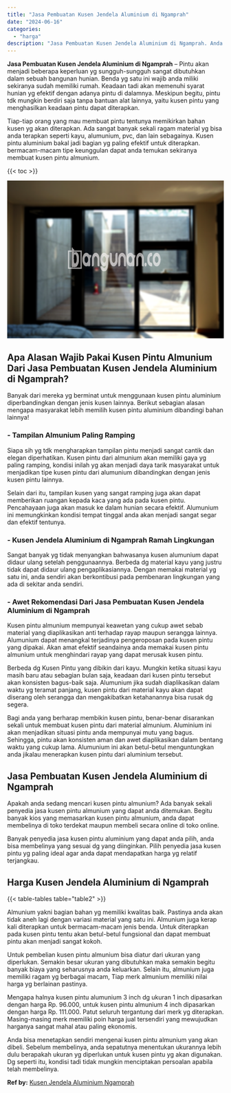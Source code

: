 ```yaml
---
title: "Jasa Pembuatan Kusen Jendela Aluminium di Ngamprah"
date: "2024-06-16"
categories: 
  - "harga"
description: "Jasa Pembuatan Kusen Jendela Aluminium di Ngamprah. Anda bisa menetapkan sendiri mengenai kusen pintu almunium yang akan dibeli. Sebelum membelinya, anda sep..."
---
```


**Jasa Pembuatan Kusen Jendela Aluminium di Ngamprah** – Pintu akan menjadi beberapa keperluan yg sungguh-sungguh sangat dibutuhkan dalam sebuah bangunan hunian. Benda yg satu ini wajib anda miliki sekiranya sudah memiliki rumah. Keadaan tadi akan memenuhi syarat hunian yg efektif dengan adanya pintu di dalamnya. Meskipun begitu, pintu tdk mungkin berdiri saja tanpa bantuan alat lainnya, yaitu kusen pintu yang menghasilkan keadaan pintu dapat diterapkan.

Tiap-tiap orang yang mau membuat pintu tentunya memikirkan bahan kusen yg akan diterapkan. Ada sangat banyak sekali ragam material yg bisa anda terapkan seperti kayu, alumunium, pvc, dan lain sebagainya. Kusen pintu aluminium bakal jadi bagian yg paling efektif untuk diterapkan. bermacam-macam tipe keunggulan dapat anda temukan sekiranya membuat kusen pintu almunium.

{{< toc >}}

![Jasa Pembuatan Kusen Jendela Aluminium di Ngamprah](/images/harga-kusen-jendela-alumunium-31.png)

## Apa Alasan Wajib Pakai Kusen Pintu Almunium Dari Jasa Pembuatan Kusen Jendela Aluminium di Ngamprah?

Banyak dari mereka yg berminat untuk menggunaan kusen pintu aluminium diperbandingkan dengan jenis kusen lainnya. Berikut sebagian alasan mengapa masyarakat lebih memilih kusen pintu aluminium dibandingi bahan lainnya!

### \- Tampilan Almunium Paling Ramping

Siapa sih yg tdk mengharapkan tampilan pintu menjadi sangat cantik dan elegan diperhatikan. Kusen pintu dari almunium akan memiliki gaya yg paling ramping, kondisi inilah yg akan menjadi daya tarik masyarakat untuk menjadikan tipe kusen pintu dari alumunium dibandingkan dengan jenis kusen pintu lainnya.

Selain dari itu, tampilan kusen yang sangat ramping juga akan dapat memberikan ruangan kepada kaca yang ada pada kusen pintu. Pencahayaan juga akan masuk ke dalam hunian secara efektif. Alumunium ini memungkinkan kondisi tempat tinggal anda akan menjadi sangat segar dan efektif tentunya.

### \- Kusen Jendela Aluminium di Ngamprah Ramah Lingkungan

Sangat banyak yg tidak menyangkan bahwasanya kusen alumunium dapat didaur ulang setelah penggunaannya. Berbeda dg material kayu yang justru tidak dapat didaur ulang pengaplikasiannya. Dengan memakai material yg satu ini, anda sendiri akan berkontibusi pada pembenaran lingkungan yang ada di sekitar anda sendiri.

### \- Awet Rekomendasi Dari Jasa Pembuatan Kusen Jendela Aluminium di Ngamprah

Kusen pintu almunium mempunyai keawetan yang cukup awet sebab material yang diaplikasikan anti terhadap rayap maupun serangga lainnya. Alumunium dapat menangkal terjadinya pengeroposan pada kusen pintu yang dipakai. Akan amat efektif seandainya anda memakai kusen pintu almunium untuk menghindari rayap yang dapat merusak kusen pintu.

Berbeda dg Kusen Pintu yang dibikin dari kayu. Mungkin ketika situasi kayu masih baru atau sebagian bulan saja, keadaan dari kusen pintu tersebut akan konsisten bagus-baik saja. Alumunium jika sudah diaplikasikan dalam waktu yg teramat panjang, kusen pintu dari material kayu akan dapat diserang oleh serangga dan mengakibatkan ketahanannya bisa rusak dg segera.

Bagi anda yang berharap membikin kusen pintu, benar-benar disarankan sekali untuk membuat kusen pintu dari material almunium. Aluminium ini akan menjadikan situasi pintu anda mempunyai mutu yang bagus. Sehingga, pintu akan konsisten aman dan awet diaplikasikan dalam bentang waktu yang cukup lama. Alumunium ini akan betul-betul menguntungkan anda jikalau menerapkan kusen pintu dari aluminium tersebut.

## Jasa Pembuatan Kusen Jendela Aluminium di Ngamprah

Apakah anda sedang mencari kusen pintu almunium? Ada banyak sekali penyedia jasa kusen pintu almunium yang dapat anda ditemukan. Begitu banyak kios yang memasarkan kusen pintu almunium, anda dapat membelinya di toko terdekat maupun membeli secara online di toko online.

Banyak penyedia jasa kusen pintu aluminium yang dapat anda pilih, anda bisa membelinya yang sesuai dg yang diinginkan. Pilih penyedia jasa kusen pintu yg paling ideal agar anda dapat mendapatkan harga yg relatif terjangkau.

## Harga Kusen Jendela Aluminium di Ngamprah

{{< table-tables table="table2" >}}

Almunium yakni bagian bahan yg memiliki kwalitas baik. Pastinya anda akan tidak aneh lagi dengan variasi material yang satu ini. Almunium juga kerap kali diterapkan untuk bermacam-macam jenis benda. Untuk diterapkan pada kusen pintu tentu akan betul-betul fungsional dan dapat membuat pintu akan menjadi sangat kokoh.

Untuk pembelian kusen pintu almunium bisa diatur dari ukuran yang diperlukan. Semakin besar ukuran yang dibutuhkan maka semakin begitu banyak biaya yang seharusnya anda keluarkan. Selain itu, almunium juga memiliki ragam yg berbagai macam, Tiap merk almunium memiliki nilai harga yg berlainan pastinya.

Mengapa halnya kusen pintu alumunium 3 inch dg ukuran 1 inch dipasarkan dengan harga Rp. 96.000, untuk kusen pintu almunium 4 inch dipasarkan dengan harga Rp. 111.000. Patut seluruh tergantung dari merk yg diterapkan. Masing-masing merk memiliki poin harga jual tersendiri yang mewujudkan harganya sangat mahal atau paling ekonomis.

Anda bisa menetapkan sendiri mengenai kusen pintu almunium yang akan dibeli. Sebelum membelinya, anda sepatutnya menentukan ukurannya lebih dulu berapakah ukuran yg diperlukan untuk kusen pintu yg akan digunakan. Dg seperti itu, kondisi tadi tidak mungkin menciptakan persoalan apabila telah membelinya.

**Ref by:** [Kusen Jendela Aluminium Ngamprah](https://id.wikipedia.org/wiki/Kusen)
